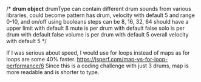 /*
__drum object__
drumType can contain different drum sounds from various libraries, could become
pattern has drum, velocity with default 5 and range 0-10, and on/off using booleans
steps can be 8, 16, 32, 64 should have a upper limit with default 8
mute is per drum with default false
solo is per drum with default false
volume is per drum with default 5
overall velocity with default 5
*/


If I was serious about speed, I would use for loops instead of maps as for loops are some 40% faster.
https://jsperf.com/map-vs-for-loop-performance/6
Since this is a coding challenge with just 3 drums, map is more readable and is shorter to type.